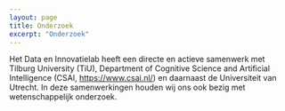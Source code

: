 ```yaml
---
layout: page
title: Onderzoek
excerpt: "Onderzoek"
---
```


Het Data en Innovatielab heeft een directe en actieve samenwerk met Tilburg University (TiU), Department of Cognitive Science and Artificial Intelligence (CSAI, https://www.csai.nl/) en daarnaast de Universiteit van Utrecht. In deze samenwerkingen houden wij ons ook bezig met wetenschappelijk onderzoek.


